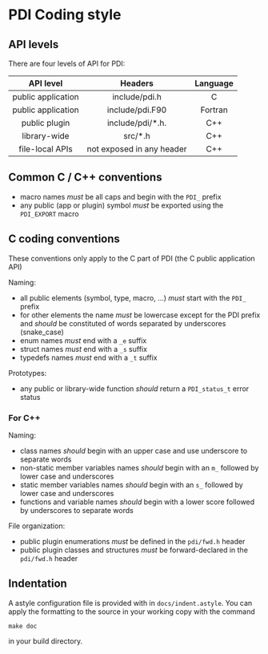 # PDI Coding style

## API levels

There are four levels of API for PDI:

| **API level**       | **Headers**               | **Language** |
|:-------------------:|:-------------------------:|:------------:|
|  public application | include/pdi.h             | C            |
|  public application | include/pdi.F90           | Fortran      |
|  public plugin      | include/pdi/*.h.          | C++          |
|  library-wide       | src/*.h                   | C++          |
|  file-local APIs    | not exposed in any header | C++          |

## Common C / C++ conventions

* macro names *must* be all caps and begin with the `PDI_` prefix
* any public (app or plugin) symbol *must* be exported using the `PDI_EXPORT`
  macro

## C coding conventions

These conventions only apply to the C part of PDI (the C public application API)

Naming:
* all public elements (symbol, type, macro, ...) *must* start with the `PDI_`
  prefix
* for other elements the name *must* be lowercase except for the PDI prefix
  and *should* be constituted of words separated by underscores (snake_case)
* enum names *must* end with a `_e` suffix
* struct names *must* end with a `_s` suffix
* typedefs names  *must* end with a `_t` suffix

Prototypes:
* any public or library-wide function *should* return a `PDI_status_t` error status

### For C++

Naming:
* class names *should* begin with an upper case and use underscore to separate words
* non-static member variables names *should* begin with an `m_` followed by lower case and underscores
* static member variables names *should* begin with an `s_` followed by lower case and underscores
* functions and variable names *should* begin with a lower score followed by underscores to separate words

File organization:
* public plugin enumerations *must* be defined in the `pdi/fwd.h` header
* public plugin classes and structures *must* be forward-declared in the
  `pdi/fwd.h` header

## Indentation

A astyle configuration file is provided with in `docs/indent.astyle`.
You can apply the formatting to the source in your working copy with the command
```
make doc
```
in your build directory.